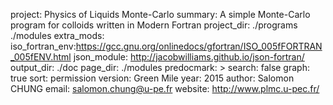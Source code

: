 project: Physics of Liquids Monte-Carlo
summary: A simple Monte-Carlo program for colloids
    written in Modern Fortran
project_dir: ./programs
    ./modules
extra_mods: iso_fortran_env:https://gcc.gnu.org/onlinedocs/gfortran/ISO_005fFORTRAN_005fENV.html
    json_module: http://jacobwilliams.github.io/json-fortran/
output_dir: ./doc
page_dir: ./modules
predocmark: >
search: false
graph: true
sort: permission
version: Green Mile
year: 2015
author: Salomon CHUNG
email: salomon.chung@u-pe.fr
website: http://www.plmc.u-pec.fr/

